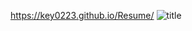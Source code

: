 https://key0223.github.io/Resume/
![title](![EunyoungProfile](https://github.com/user-attachments/assets/fe015db7-86a0-4ee6-909b-a01696f6d145))   
